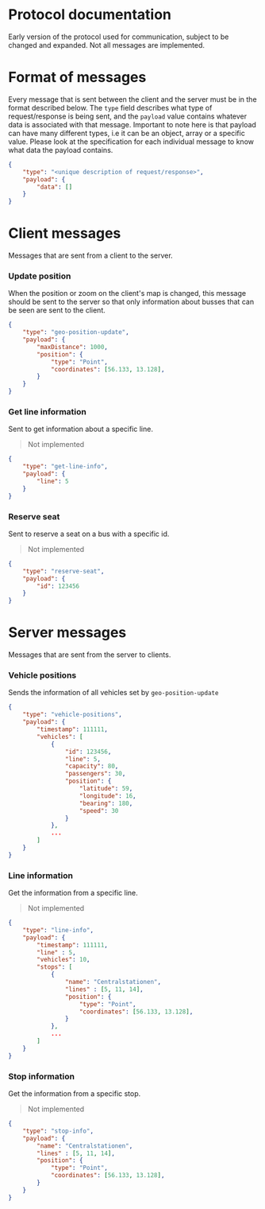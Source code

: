 # Protocol documentation
Early version of the protocol used for communication, subject to be changed and expanded. Not all messages are implemented.

# Format of messages

Every message that is sent between the client and the server must be in the format described below. The `type` field describes what type of request/response is being sent, and the `payload` value contains whatever data is associated with that message. Important to note here is that payload can have many different types, i.e it can be an object, array or a specific value. Please look at the specification for each individual message to know what data the payload contains.

```json
{
    "type": "<unique description of request/response>",
    "payload": {
        "data": []
    }
}
```

# Client messages
Messages that are sent from a client to the server.

### Update position
When the position or zoom on the client's map is changed, this message should be sent to the server so that only information about busses that can be seen are sent to the client.
```json
{
    "type": "geo-position-update",
    "payload": {
        "maxDistance": 1000,
        "position": {
            "type": "Point",
            "coordinates": [56.133, 13.128],
        }
    }
}
```

### Get line information
Sent to get information about a specific line.
> Not implemented
```json
{
    "type": "get-line-info",
    "payload": {
        "line": 5
    }
}
```

### Reserve seat
Sent to reserve a seat on a bus with a specific id.
> Not implemented
```json
{
    "type": "reserve-seat",
    "payload": {
        "id": 123456
    }
}
```

# Server messages
Messages that are sent from the server to clients.

### Vehicle positions
Sends the information of all vehicles set by `geo-position-update`
```json
{
    "type": "vehicle-positions",
    "payload": {
        "timestamp": 111111,
        "vehicles": [
            {
                "id": 123456,
                "line": 5,
                "capacity": 80,
                "passengers": 30,
                "position": {
                    "latitude": 59,
                    "longitude": 16,
                    "bearing": 180,
                    "speed": 30
                }
            },
            ...
        ]
    }
}
```

### Line information
Get the information from a specific line.
>  Not implemented
```json
{
	"type": "line-info",
	"payload": {
		"timestamp": 111111,
		"line" : 5,
    	"vehicles": 10,
        "stops": [
			{
				"name": "Centralstationen",
                "lines" : [5, 11, 14],
				"position": {
                    "type": "Point",
                    "coordinates": [56.133, 13.128],
                }
			},
			...
		]
	}
}
```

### Stop information
Get the information from a specific stop.
>  Not implemented
```json
{
	"type": "stop-info",
	"payload": {
        "name": "Centralstationen",
		"lines" : [5, 11, 14],
        "position": {
            "type": "Point",
            "coordinates": [56.133, 13.128],
        } 
	}
}
```
